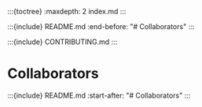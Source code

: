 :::{toctree}
:maxdepth: 2
index.md
:::

:::{include} README.md
:end-before: "# Collaborators"
:::

:::{include} CONTRIBUTING.md
:::

# Collaborators

:::{include} README.md
:start-after: "# Collaborators"
:::
